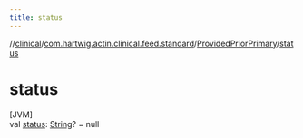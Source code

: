 ```yaml
---
title: status
---
```

//[clinical](../../../index.html)/[com.hartwig.actin.clinical.feed.standard](../index.html)/[ProvidedPriorPrimary](index.html)/[status](status.html)



# status



[JVM]\
val [status](status.html): [String](https://kotlinlang.org/api/latest/jvm/stdlib/kotlin/-string/index.html)? = null




